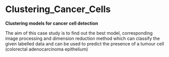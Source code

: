 # Clustering_Cancer_Cells
**Clustering models for cancer cell detection**


The aim of this case study is to find out the best model, corresponding image processing and dimension reduction method which can classify the given labelled data and can be used to predict the presence of a tumour cell (colorectal adenocarcinoma epithelium)
